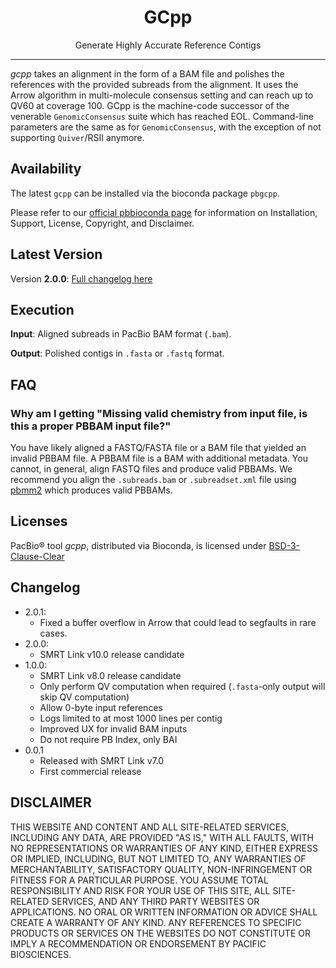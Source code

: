 <h1 align="center">GCpp</h1>
<p align="center">Generate Highly Accurate Reference Contigs</p>

***

_gcpp_ takes an alignment in the form of a BAM file and polishes the references
with the provided subreads from the alignment. It uses the Arrow algorithm in
multi-molecule consensus setting and can reach up to QV60 at coverage 100. GCpp
is the machine-code successor of the venerable ``GenomicConsensus`` suite which
has reached EOL. Command-line parameters are the same as for
``GenomicConsensus``, with the exception of not supporting ``Quiver``/RSII
anymore.

## Availability
The latest `gcpp` can be installed via the bioconda package `pbgcpp`.

Please refer to our [official pbbioconda page](https://github.com/PacificBiosciences/pbbioconda)
for information on Installation, Support, License, Copyright, and Disclaimer.

## Latest Version
Version **2.0.0**: [Full changelog here](#changelog)

## Execution
**Input**: Aligned subreads in PacBio BAM format (`.bam`).

**Output**: Polished contigs in `.fasta` or `.fastq` format.

## FAQ

### Why am I getting "Missing valid chemistry from input file, is this a proper PBBAM input file?"

You have likely aligned a FASTQ/FASTA file or a BAM file that yielded an
invalid PBBAM file. A PBBAM file is a BAM with additional metadata. You cannot,
in general, align FASTQ files and produce valid PBBAMs. We recommend you align
the `.subreads.bam` or `.subreadset.xml` file using
[pbmm2](https://github.com/PacificBiosciences/pbmm2) which produces valid
PBBAMs.

## Licenses
PacBio® tool _gcpp_, distributed via Bioconda, is licensed under
[BSD-3-Clause-Clear](https://spdx.org/licenses/BSD-3-Clause-Clear.html)

## Changelog

 * 2.0.1:
   * Fixed a buffer overflow in Arrow that could lead to segfaults in rare cases.
 * 2.0.0:
   * SMRT Link v10.0 release candidate
 * 1.0.0:
   * SMRT Link v8.0 release candidate
   * Only perform QV computation when required (`.fasta`-only output will skip QV computation)
   * Allow 0-byte input references
   * Logs limited to at most 1000 lines per contig
   * Improved UX for invalid BAM inputs
   * Do not require PB Index, only BAI
 * 0.0.1
   * Released with SMRT Link v7.0
   * First commercial release

## DISCLAIMER
THIS WEBSITE AND CONTENT AND ALL SITE-RELATED SERVICES, INCLUDING ANY DATA, ARE PROVIDED "AS IS," WITH ALL FAULTS, WITH NO REPRESENTATIONS OR WARRANTIES OF ANY KIND, EITHER EXPRESS OR IMPLIED, INCLUDING, BUT NOT LIMITED TO, ANY WARRANTIES OF MERCHANTABILITY, SATISFACTORY QUALITY, NON-INFRINGEMENT OR FITNESS FOR A PARTICULAR PURPOSE. YOU ASSUME TOTAL RESPONSIBILITY AND RISK FOR YOUR USE OF THIS SITE, ALL SITE-RELATED SERVICES, AND ANY THIRD PARTY WEBSITES OR APPLICATIONS. NO ORAL OR WRITTEN INFORMATION OR ADVICE SHALL CREATE A WARRANTY OF ANY KIND. ANY REFERENCES TO SPECIFIC PRODUCTS OR SERVICES ON THE WEBSITES DO NOT CONSTITUTE OR IMPLY A RECOMMENDATION OR ENDORSEMENT BY PACIFIC BIOSCIENCES.
